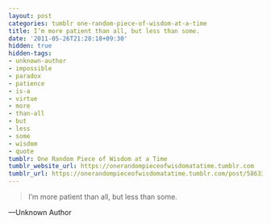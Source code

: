 ```yaml
---
layout: post
categories: tumblr one-random-piece-of-wisdom-at-a-time
title: I’m more patient than all, but less than some.
date: '2011-05-26T21:28:18+09:30'
hidden: true
hidden-tags:
- unknown-author
- impossible
- paradox
- patience
- is-a
- virtue
- more
- than-all
- but
- less
- some
- wisdom
- quote
tumblr: One Random Piece of Wisdom at a Time
tumblr_website_url: https://onerandompieceofwisdomatatime.tumblr.com
tumblr_url: https://onerandompieceofwisdomatatime.tumblr.com/post/5863311356/im-more-patient-than-all-but-less-than-some
---
```

> I’m more patient than all, but less than some.

—Unknown Author

